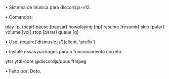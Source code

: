 • Sistema de música para discord.js-v12.
 
• Comandos:
 
play [p, tocar]
pause [pausar]
nowplaying [np]
resume [resumir]
skip [pular]
volume [vol]
stop [parar]
queue [q]
 
• Uso: require('dismusic.js')(client, 'prefix')
 
• Instale essas packages para o funcionamento correto:
 
ytsr
ytdl-core
@discordjs/opus
ffmpeg
 
• Feito por: Deto.